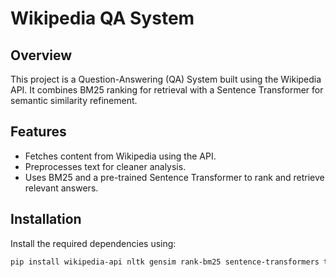 # Wikipedia QA System

## Overview
This project is a Question-Answering (QA) System built using the Wikipedia API. It combines BM25 ranking for retrieval with a Sentence Transformer for semantic similarity refinement.

## Features
- Fetches content from Wikipedia using the API.
- Preprocesses text for cleaner analysis.
- Uses BM25 and a pre-trained Sentence Transformer to rank and retrieve relevant answers.

## Installation
Install the required dependencies using:
```bash
pip install wikipedia-api nltk gensim rank-bm25 sentence-transformers transformers evaluate
